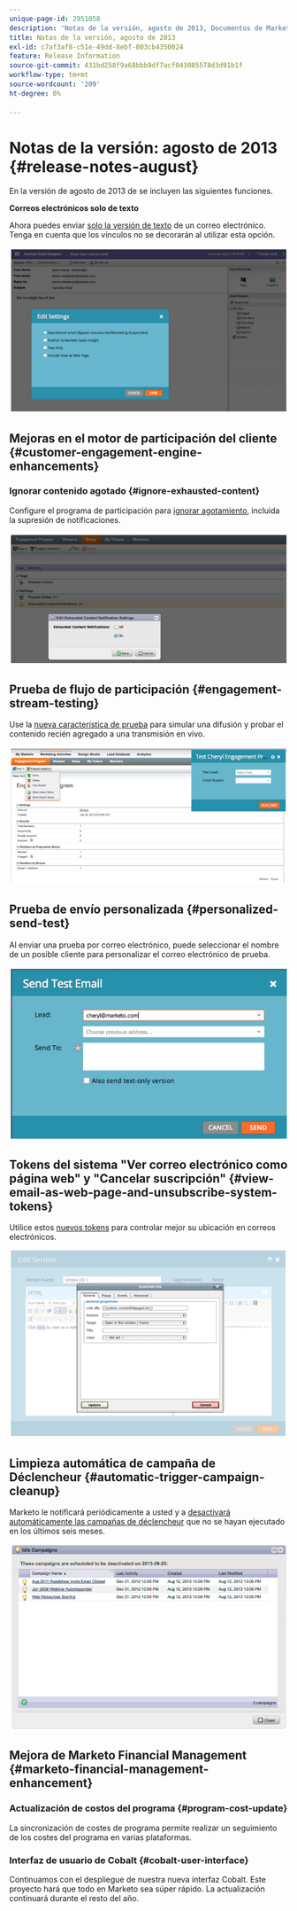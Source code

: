 ```yaml
---
unique-page-id: 2951058
description: 'Notas de la versión, agosto de 2013, Documentos de Marketo: documentación del producto'
title: Notas de la versión, agosto de 2013
exl-id: c7af3af8-c51e-49dd-8ebf-803cb4350024
feature: Release Information
source-git-commit: 431bd258f9a68bbb9df7acf043085578d3d91b1f
workflow-type: tm+mt
source-wordcount: '209'
ht-degree: 0%

---
```


# Notas de la versión: agosto de 2013 {#release-notes-august}

En la versión de agosto de 2013 de se incluyen las siguientes funciones.

**Correos electrónicos solo de texto**

Ahora puedes enviar [solo la versión de texto](/help/marketo/product-docs/email-marketing/general/creating-an-email/create-a-text-only-email.md) de un correo electrónico. Tenga en cuenta que los vínculos no se decorarán al utilizar esta opción.

![](assets/image2014-9-22-16-3a34-3a15.png)

## Mejoras en el motor de participación del cliente {#customer-engagement-engine-enhancements}

### Ignorar contenido agotado {#ignore-exhausted-content}

Configure el programa de participación para [ignorar agotamiento](/help/marketo/product-docs/email-marketing/drip-nurturing/using-engagement-programs/disable-and-enable-exhausted-content-notifications.md), incluida la supresión de notificaciones.

![](assets/image2014-9-22-16-3a34-3a37.png)

## Prueba de flujo de participación {#engagement-stream-testing}

Use la [nueva característica de prueba](/help/marketo/product-docs/email-marketing/drip-nurturing/engagement-program-streams/test-an-engagement-stream.md) para simular una difusión y probar el contenido recién agregado a una transmisión en vivo.

![](assets/image2014-9-22-16-3a34-3a56.png)

## Prueba de envío personalizada {#personalized-send-test}

Al enviar una prueba por correo electrónico, puede seleccionar el nombre de un posible cliente para personalizar el correo electrónico de prueba.

![](assets/image2014-9-22-16-3a35-3a15.png)

## Tokens del sistema &quot;Ver correo electrónico como página web&quot; y &quot;Cancelar suscripción&quot; {#view-email-as-web-page-and-unsubscribe-system-tokens}

Utilice estos [nuevos tokens](/help/marketo/product-docs/email-marketing/general/using-tokens/system-tokens-glossary.md) para controlar mejor su ubicación en correos electrónicos.

![](assets/image2014-9-22-16-3a35-3a38.png)

## Limpieza automática de campaña de Déclencheur {#automatic-trigger-campaign-cleanup}

Marketo le notificará periódicamente a usted y a [desactivará automáticamente las campañas de déclencheur](/help/marketo/product-docs/core-marketo-concepts/smart-campaigns/using-smart-campaigns/automatic-trigger-campaign-cleanup.md) que no se hayan ejecutado en los últimos seis meses.

![](assets/image2014-9-22-16-3a36-3a2.png)

## Mejora de Marketo Financial Management {#marketo-financial-management-enhancement}

### Actualización de costos del programa  {#program-cost-update}

La sincronización de costes de programa permite realizar un seguimiento de los costes del programa en varias plataformas.

### Interfaz de usuario de Cobalt {#cobalt-user-interface}

Continuamos con el despliegue de nuestra nueva interfaz Cobalt. Este proyecto hará que todo en Marketo sea súper rápido. La actualización continuará durante el resto del año.
